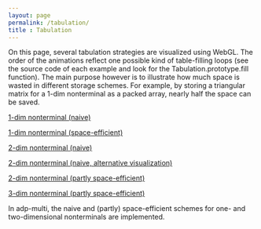```yaml
---
layout: page
permalink: /tabulation/
title : Tabulation
---
```


On this page, several tabulation strategies are visualized using WebGL. The order of the animations reflect one possible kind of table-filling loops (see the source code of each example and look for the Tabulation.prototype.fill function). The main purpose however is to illustrate how much space is wasted in different storage schemes. For example, by storing a triangular matrix for a 1-dim nonterminal as a packed array, nearly half the space can be saved.

[1-dim nonterminal (naive)](/tabulation_1dim_naive)

[1-dim nonterminal (space-efficient)](/tabulation_1dim_triangular)

[2-dim nonterminal (naive)](/tabulation_2dim_naive)

[2-dim nonterminal (naive, alternative visualization)](/tabulation_2dim_naive_3d)

[2-dim nonterminal (partly space-efficient)](/tabulation_2dim_triangular)

[3-dim nonterminal (partly space-efficient)](/tabulation_3dim_triangular)

In adp-multi, the naive and (partly) space-efficient schemes for one- and two-dimensional nonterminals are implemented.